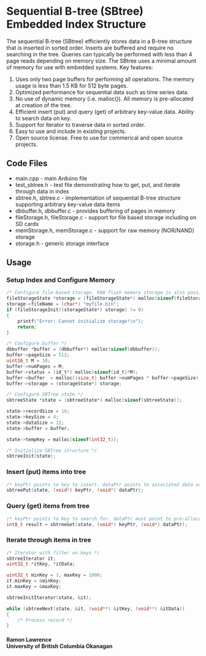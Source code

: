 # Sequential B-tree (SBtree) Embedded Index Structure

The sequential B-tree (SBtree) efficiently stores data in a B-tree structure that is inserted in sorted order. Inserts are buffered and require no searching in the tree. Queries can typically be performed with less than 4 page reads depending on memory size. The SBtree uses a minimal amount of memory for use with embedded systems. Key features:

1. Uses only two page buffers for performing all operations. The memory usage is less than 1.5 KB for 512 byte pages.
2. Optimized performance for sequential data such as time series data.
3. No use of dynamic memory (i.e. malloc()). All memory is pre-allocated at creation of the tree.
4. Efficient insert (put) and query (get) of arbitrary key-value data. Ability to search data on key.
5. Support for iterator to traverse data in sorted order.
6. Easy to use and include in existing projects. 
7. Open source license. Free to use for commerical and open source projects.

## Code Files

* main.cpp - main Arduino file
* test_sbtree.h - test file demonstrating how to get, put, and iterate through data in index
* sbtree.h, sbtree.c - implementation of sequential B-tree structure supporting arbitrary key-value data items
* dbbuffer.h, dbbuffer.c - provides buffering of pages in memory
* fileStorage.h, fileStorage.c - support for file based storage including on SD cards
* memStorage.h, memStorage.c - support for raw memory (NOR/NAND) storage
* storage.h - generic storage interface

## Usage

### Setup Index and Configure Memory

```c
/* Configure file-based storage. RAW flash memory storage is also possible. */
fileStorageState *storage = (fileStorageState*) malloc(sizeof(fileStorageState));
storage->fileName = (char*) "myfile.bin";
if (fileStorageInit((storageState*) storage) != 0)
{
    printf("Error: Cannot initialize storage!\n");
    return;
}

/* Configure buffer */
dbbuffer *buffer = (dbbuffer*) malloc(sizeof(dbbuffer));
buffer->pageSize = 512;
uint16_t M = 10;
buffer->numPages = M;
buffer->status = (id_t*) malloc(sizeof(id_t)*M);
buffer->buffer  = malloc((size_t) buffer->numPages * buffer->pageSize);   
buffer->storage = (storageState*) storage; 

/* Configure SBTree state */
sbtreeState *state = (sbtreeState*) malloc(sizeof(sbtreeState));

state->recordSize = 16;
state->keySize = 4;
state->dataSize = 12;           
state->buffer = buffer;

state->tempKey = malloc(sizeof(int32_t)); 

/* Initialize SBTree structure */
sbtreeInit(state);
```

### Insert (put) items into tree

```c
/* keyPtr points to key to insert. dataPtr points to associated data value. */
sbtreePut(state, (void*) keyPtr, (void*) dataPtr);
```

### Query (get) items from tree

```c
/* keyPtr points to key to search for. dataPtr must point to pre-allocated space to copy data into. */
int8_t result = sbtreeGet(state, (void*) keyPtr, (void*) dataPtr);
```

### Iterate through items in tree

```c
/* Iterator with filter on keys */
sbtreeIterator it;
uint32_t *itKey, *itData;

uint32_t minKey = 1, maxKey = 1000;     
it.minKey = &minKey; 
it.maxKey = &maxKey; 

sbtreeInitIterator(state, &it);

while (sbtreeNext(state, &it, (void**) &itKey, (void**) &itData))
{                      
	/* Process record */	
}
```
#### Ramon Lawrence<br>University of British Columbia Okanagan



